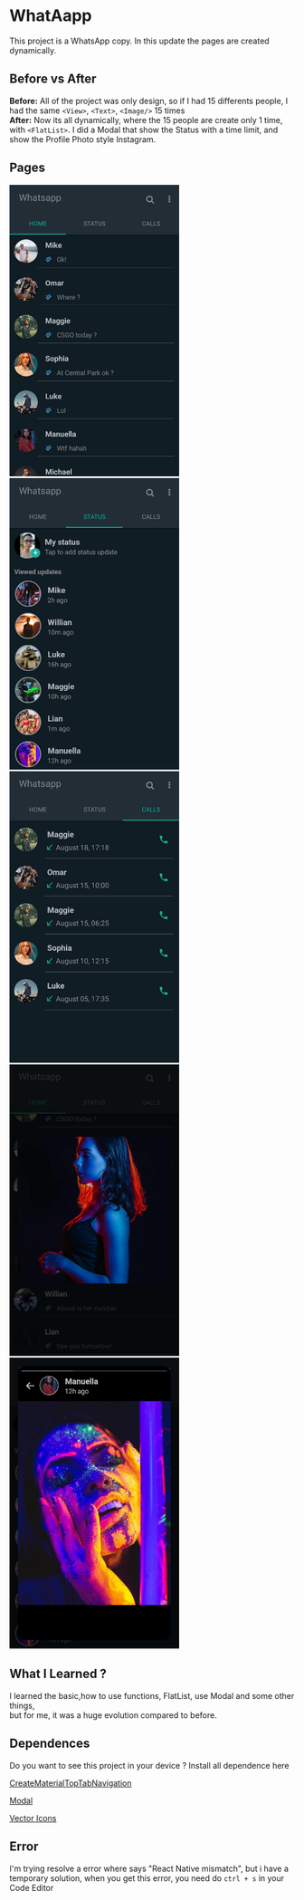 # WhatAapp
This project is a WhatsApp copy. In this update the pages are created dynamically.

## Before vs After 

<strong>Before:</strong> All of the project was only design, so if I had 15 differents people, I had the same `<View>`, `<Text>`, `<Image/>` 15 times  <br>
<strong>After:</strong> Now its all dynamically, where the 15 people are create only 1 time, with `<FlatList>`. I did a Modal that show the Status with a time limit,
and show the Profile Photo style Instagram. 

## Pages

<p float="left">
  <img src="https://github.com/CauaS1/whatsapp/blob/master/Screens/Home.jpg" width="300" />
  <img src="https://github.com/CauaS1/whatsapp/blob/master/Screens/Status.jpg" width="300" /> 
  <img src="https://github.com/CauaS1/whatsapp/blob/master/Screens/Calls.jpg" width="300" />
  <img src="https://github.com/CauaS1/whatsapp/blob/master/Screens/perfil.jpg" width="300" />
  <img src="https://github.com/CauaS1/whatsapp/blob/master/Screens/showStatus.jpg" width="300" />

</p>

## What I Learned ?

I learned the basic,how to use functions, FlatList, use Modal and some other things, <br> but for me, it was a huge evolution compared to before. 

## Dependences

Do you want to see this project in your device ? Install all dependence here

<a href="https://reactnavigation.org/docs/material-top-tab-navigator/">CreateMaterialTopTabNavigation</a>

<a href="https://github.com/react-native-community/react-native-modal">Modal</a>

<a href="https://github.com/oblador/react-native-vector-icons">Vector Icons</a>

## Error
I'm trying resolve a error where says "React Native mismatch", but i have a temporary solution, when you get this error, you need do `ctrl + s` in your Code Editor
